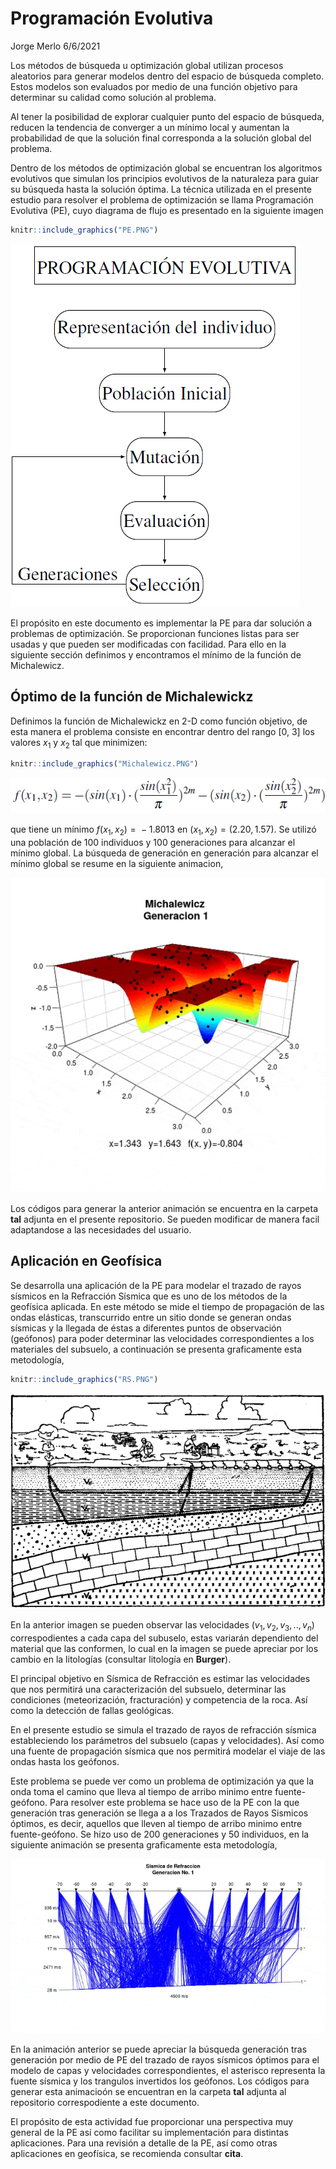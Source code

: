 Programación Evolutiva
================
Jorge Merlo
6/6/2021

Los métodos de búsqueda u optimización global utilizan procesos
aleatorios para generar modelos dentro del espacio de búsqueda completo.
Estos modelos son evaluados por medio de una función objetivo para
determinar su calidad como solución al problema.

Al tener la posibilidad de explorar cualquier punto del espacio de
búsqueda, reducen la tendencia de converger a un mínimo local y aumentan
la probabilidad de que la solución final corresponda a la solución
global del problema.

Dentro de los métodos de optimización global se encuentran los
algoritmos evolutivos que simulan los principios evolutivos de la
naturaleza para guiar su búsqueda hasta la solución óptima. La técnica
utilizada en el presente estudio para resolver el problema de
optimización se llama Programación Evolutiva (PE), cuyo diagrama de
flujo es presentado en la siguiente imagen

``` r
knitr::include_graphics("PE.PNG")
```

![](PE.PNG)<!-- -->

El propósito en este documento es implementar la PE para dar solución a
problemas de optimización. Se proporcionan funciones listas para ser
usadas y que pueden ser modificadas con facilidad. Para ello en la
siguiente sección definimos y encontramos el mínimo de la función de
Michalewicz.

## Óptimo de la función de Michalewickz

Definimos la función de Michalewickz en 2-D como función objetivo, de
esta manera el problema consiste en encontrar dentro del rango \[0, 3\]
los valores *x*<sub>1</sub> y *x*<sub>2</sub> tal que minimizen:

<!-- $f(x_1,x_2)= -(sin(x_1) \cdot (\frac{sin(x_1^2)}{\pi})^{2m} -(sin(x_2) \cdot (\frac{sin(x_2^2)}{\pi})^{2m})$ -->

``` r
knitr::include_graphics("Michalewicz.PNG")
```

![](Michalewicz.PNG)<!-- -->

que tiene un mínimo *f*(*x*<sub>1</sub>, *x*<sub>2</sub>) =  − 1.8013 en
(*x*<sub>1</sub>, *x*<sub>2</sub>) = (2.20, 1.57). Se utilizó una
población de 100 individuos y 100 generaciones para alcanzar el mínimo
global. La búsqueda de generación en generación para alcanzar el mínimo
global se resume en la siguiente animacion,

![Alt Text](mich_pe_animation.gif)

Los códigos para generar la anterior animación se encuentra en la
carpeta **tal** adjunta en el presente repositorio. Se pueden modificar
de manera facil adaptandose a las necesidades del usuario.

## Aplicación en Geofísica

Se desarrolla una aplicación de la PE para modelar el trazado de rayos
sísmicos en la Refracción Sísmica que es uno de los métodos de la
geofísica aplicada. En este método se mide el tiempo de propagación de
las ondas elásticas, transcurrido entre un sitio donde se generan ondas
sísmicas y la llegada de éstas a diferentes puntos de observación
(geófonos) para poder determinar las velocidades correspondientes a los
materiales del subsuelo, a continuación se presenta graficamente esta
metodología,

``` r
knitr::include_graphics("RS.PNG")
```

![](RS.PNG)<!-- -->

En la anterior imagen se pueden observar las velocidades
(*v*<sub>1</sub>, *v*<sub>2</sub>, *v*<sub>3</sub>, .., *v*<sub>*n*</sub>)
correspodientes a cada capa del subuselo, estas variarán dependiento del
material que las conformen, lo cual en la imagen se puede apreciar por
los cambio en la litologías (consultar litología en **Burger**).

El principal objetivo en Sísmica de Refracción es estimar las
velocidades que nos permitirá una caracterización del subsuelo,
determinar las condiciones (meteorización, fracturación) y competencia
de la roca. Así como la detección de fallas geológicas.

En el presente estudio se simula el trazado de rayos de refracción
sísmica estableciendo los parámetros del subsuelo (capas y velocidades).
Así como una fuente de propagación sísmica que nos permitirá modelar el
viaje de las ondas hasta los geófonos.

Este problema se puede ver como un problema de optimización ya que la
onda toma el camino que lleva al tiempo de arribo minimo entre
fuente-geófono. Para resolver este problema se hace uso de la PE con la
que generación tras generación se llega a a los Trazados de Rayos
Sismicos óptimos, es decir, aquellos que lleven al tiempo de arribo
minimo entre fuente-geófono. Se hizo uso de 200 generaciones y 50
individuos, en la siguiente animación se presenta graficamente esta
metodología,

![Alt Text](refraccion_sismica_pe.gif)

En la animación anterior se puede apreciar la búsqueda generación tras
generación por medio de PE del trazado de rayos sísmicos óptimos para el
modelo de capas y velocidades correspondientes, el asterisco representa
la fuente sísmica y los trangulos invertidos los geófonos. Los códigos
para generar esta animacioón se encuentran en la carpeta **tal** adjunta
al repositorio correspodiente a este documento.

El propósito de esta actividad fue proporcionar una perspectiva muy
general de la PE así como facilitar su implementación para distintas
aplicaciones. Para una revisión a detalle de la PE, así como otras
aplicaciones en geofísica, se recomienda consultar **cita**.
